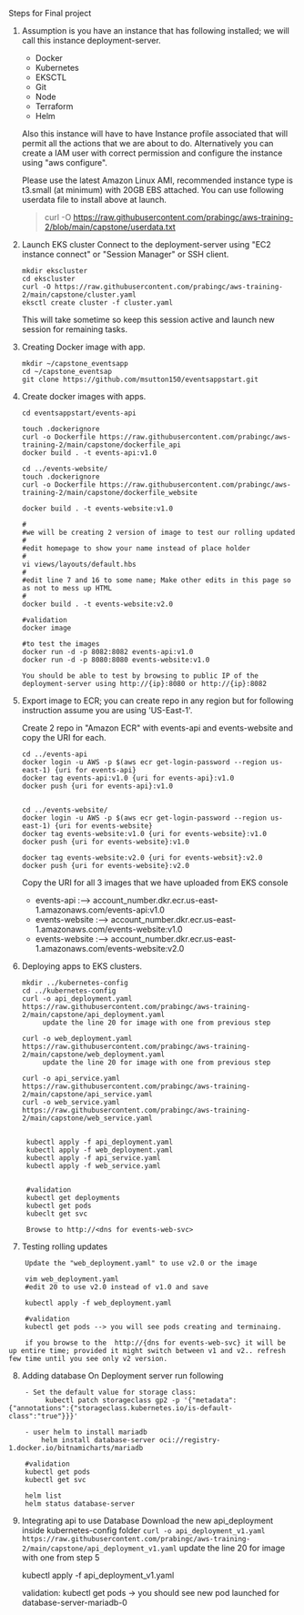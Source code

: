 Steps for Final project

1) Assumption is you have an instance that has following installed; we will call this instance deployment-server.
	- Docker
	- Kubernetes
	- EKSCTL
	- Git
	- Node
	- Terraform
	- Helm

	Also this instance will have to have Instance profile associated that will permit all the actions that we are about to do. Alternatively you can create a IAM user with correct permission and configure the instance using "aws configure".

	Please use the latest Amazon Linux AMI, recommended instance type is t3.small (at minimum) with 20GB EBS attached. You can use following userdata file to install above at launch.
	> curl -O https://raw.githubusercontent.com/prabingc/aws-training-2/blob/main/capstone/userdata.txt

2) Launch EKS cluster
   Connect to the deployment-server using "EC2 instance connect" or "Session Manager" or SSH client.
   ```
   mkdir ekscluster
   cd ekscluster
   curl -O https://raw.githubusercontent.com/prabingc/aws-training-2/main/capstone/cluster.yaml
   eksctl create cluster -f cluster.yaml
   ```

   This will take sometime so keep this session active and launch new session for remaining tasks.

3) Creating Docker image with app.
    ```
    mkdir ~/capstone_eventsapp
    cd ~/capstone_eventsap
    git clone https://github.com/msutton150/eventsappstart.git
   ```
4) Create docker images with apps.
    ```
	cd eventsappstart/events-api

	touch .dockerignore
	curl -o Dockerfile https://raw.githubusercontent.com/prabingc/aws-training-2/main/capstone/dockerfile_api
	docker build . -t events-api:v1.0

	cd ../events-website/
	touch .dockerignore
	curl -o Dockerfile https://raw.githubusercontent.com/prabingc/aws-training-2/main/capstone/dockerfile_website

	docker build . -t events-website:v1.0

	#
	#we will be creating 2 version of image to test our rolling updated
	#
	#edit homepage to show your name instead of place holder
	#
	vi views/layouts/default.hbs
	#
	#edit line 7 and 16 to some name; Make other edits in this page so as not to mess up HTML
	#
	docker build . -t events-website:v2.0

	#validation
	docker image

	#to test the images
	docker run -d -p 8082:8082 events-api:v1.0
	docker run -d -p 8080:8080 events-website:v1.0
    
	You should be able to test by browsing to public IP of the deployment-server using http://{ip}:8080 or http://{ip}:8082
   ```
5) Export image to ECR; you can create repo in any region but for following instruction assume you are using 'US-East-1'.

	Create 2 repo in "Amazon ECR" with events-api and events-website and copy the URI for each.
    ```
	cd ../events-api
	docker login -u AWS -p $(aws ecr get-login-password --region us-east-1) {uri for events-api}
	docker tag events-api:v1.0 {uri for events-api}:v1.0
	docker push {uri for events-api}:v1.0


	cd ../events-website/
	docker login -u AWS -p $(aws ecr get-login-password --region us-east-1) {uri for events-website}
	docker tag events-website:v1.0 {uri for events-website}:v1.0
	docker push {uri for events-website}:v1.0

	docker tag events-website:v2.0 {uri for events-websit}:v2.0
	docker push {uri for events-website}:v2.0
    ```

	Copy the URI for all 3 images that we have uploaded from EKS console
	- events-api :--> account_number.dkr.ecr.us-east-1.amazonaws.com/events-api:v1.0
	- events-website :--> account_number.dkr.ecr.us-east-1.amazonaws.com/events-website:v1.0
	- events-website :--> account_number.dkr.ecr.us-east-1.amazonaws.com/events-website:v2.0


6) Deploying apps to EKS clusters.
   ```
   mkdir ../kubernetes-config
   cd ../kubernetes-config
   curl -o api_deployment.yaml https://raw.githubusercontent.com/prabingc/aws-training-2/main/capstone/api_deployment.yaml
   		update the line 20 for image with one from previous step

   curl -o web_deployment.yaml https://raw.githubusercontent.com/prabingc/aws-training-2/main/capstone/web_deployment.yaml
   		update the line 20 for image with one from previous step

   curl -o api_service.yaml https://raw.githubusercontent.com/prabingc/aws-training-2/main/capstone/api_service.yaml
   curl -o web_service.yaml https://raw.githubusercontent.com/prabingc/aws-training-2/main/capstone/web_service.yaml


   	kubectl apply -f api_deployment.yaml
   	kubectl apply -f web_deployment.yaml
   	kubectl apply -f api_service.yaml
   	kubectl apply -f web_service.yaml

   	
   	#validation
   	kubectl get deployments
   	kubectl get pods
   	kubeclt get svc

   	Browse to http://<dns for events-web-svc>
    ```
7) Testing rolling updates
```
	Update the "web_deployment.yaml" to use v2.0 or the image

	vim web_deployment.yaml 
	#edit 20 to use v2.0 instead of v1.0 and save

	kubectl apply -f web_deployment.yaml 

	#validation
	kubectl get pods --> you will see pods creating and terminaing. 

	if you browse to the  http://{dns for events-web-svc} it will be up entire time; provided it might switch between v1 and v2.. refresh few time until you see only v2 version.
```
8) Adding database
	On Deployment server run following
```    
	- Set the default value for storage class:
		 kubectl patch storageclass gp2 -p '{"metadata": {"annotations":{"storageclass.kubernetes.io/is-default-class":"true"}}}'

	- user helm to install mariadb
		helm install database-server oci://registry-1.docker.io/bitnamicharts/mariadb

	#validation
	kubectl get pods
	kubectl get svc

	helm list 
	helm status database-server 
```
9) Integrating api to use Database
	Download the new api_deployment inside kubernetes-config folder
	``` curl -o api_deployment_v1.yaml https://raw.githubusercontent.com/prabingc/aws-training-2/main/capstone/api_deployment_v1.yaml ```
   		update the line 20 for image with one from step 5

   	kubectl apply -f api_deployment_v1.yaml

   	validation:
   	kubectl get pods -> you should see new pod launched for database-server-mariadb-0
